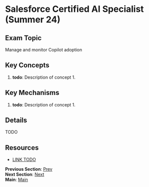 # Salesforce Certified AI Specialist (Summer 24)

## Exam Topic
Manage and monitor Copilot adoption

## Key Concepts
1. **todo**: Description of concept 1.

## Key Mechanisms
1. **todo**: Description of concept 1.

## Details

TODO



## Resources
- [LINK TODO](URL)

**Previous Section**: [Prev](./4.3.md)<br />
**Next Section**: [Next](./5.1.md)<br />
**Main**: [Main](../README.md)
